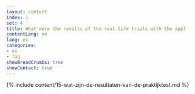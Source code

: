 ```yaml
---
layout: content
index: 1
set: 4
title: What were the results of the real-life trials with the app?
contentLang: en
lang: es
categories:
- es
- faq
showBreadCrumbs: true
showContact: true
---
```

{% include content/15-wat-zijn-de-resultaten-van-de-praktijktest.md %}
